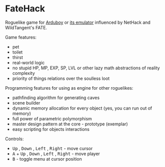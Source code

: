 # FateHack
Roguelike game for [Arduboy](https://arduboy.com/) or [its emulator](https://github.com/felipemanga/ProjectABE/releases/latest) influenced by NetHack and WildTangent's FATE.

Game features:
* pet
* toilet
* thirst
* real-world logic
* no stupid HP, MP, EXP, SP, LVL or other lazy math abstractions of reality complexity
* priority of things relations over the soulless loot

Programming features for using as engine for other roguelikes:
* pathfinding algorithm for generating caves
* scene builder
* dynamic memory allocation for every object (yes, you can run out of memory)
* full power of parametric polymorphism
* master design pattern at the core - prototype (exemplar)
* easy scripting for objects interactions

Controls:
* <kbd>Up</kbd> , <kbd>Down</kbd> , <kbd>Left</kbd> , <kbd>Right</kbd> - move cursor
* <kbd>A</kbd> + <kbd>Up</kbd> , <kbd>Down</kbd> , <kbd>Left</kbd> , <kbd>Right</kbd> - move player
* <kbd>B</kbd> - toggle menu at cursor position
